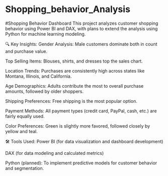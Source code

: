 # Shopping_behavior_Analysis
#Shopping Behavior Dashboard
This project analyzes customer shopping behavior using Power BI and DAX, with plans to extend the analysis using Python for machine learning modeling.

🔍 Key Insights:
Gender Analysis: Male customers dominate both in count and purchase value.

Top Selling Items: Blouses, shirts, and dresses top the sales chart.

Location Trends: Purchases are consistently high across states like Montana, Illinois, and California.

Age Demographics: Adults contribute the most to overall purchase amounts, followed by older shoppers.

Shipping Preferences: Free shipping is the most popular option.

Payment Methods: All payment types (credit card, PayPal, cash, etc.) are fairly equally used.

Color Preferences: Green is slightly more favored, followed closely by yellow and teal.

🛠 Tools Used:
Power BI (for data visualization and dashboard development)

DAX (for data modeling and calculated metrics)

Python (planned): To implement predictive models for customer behavior and segmentation.

